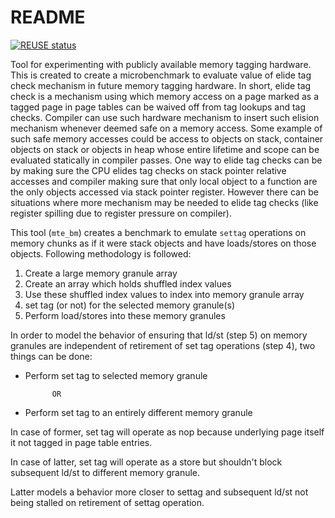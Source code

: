 <!--
SPDX-FileCopyrightText: 2025 Rivos Inc.

SPDX-License-Identifier: Apache-2.0
-->
# README

[![REUSE status](https://api.reuse.software/badge/github.com/rivosinc/mte_bm)](https://api.reuse.software/info/github.com/rivosinc/mte_bm)

Tool for experimenting with publicly available memory tagging hardware. This
is created to create a microbenchmark to evaluate value of elide tag check
mechanism in future memory tagging hardware. In short, elide tag check is a
mechanism using which memory access on a page marked as a tagged page in
page tables can be waived off from tag lookups and tag checks. Compiler can
use such hardware mechanism to insert such elision mechanism whenever deemed
safe on a memory access. Some example of such safe memory accesses could be
access to objects on stack, container objects on stack or objects in heap
whose entire lifetime and scope can be evaluated statically in compiler
passes. One way to elide tag checks can be by making sure the CPU elides
tag checks on stack pointer relative accesses and compiler making sure that
only local object to a function are the only objects accessed via stack
pointer register. However there can be situations where more mechanism may
be needed to elide tag checks (like register spilling due to register
pressure on compiler).

This tool (`mte_bm`) creates a benchmark to emulate `settag` operations on
memory chunks as if it were stack objects and have loads/stores on those
objects. Following methodology is followed:

1) Create a large memory granule array
2) Create an array which holds shuffled index values
3) Use these shuffled index values to index into memory granule array
4) set tag (or not) for the selected memory granule(s)
5) Perform load/stores into these memory granules

In order to model the behavior of ensuring that ld/st (step 5) on memory
granules are independent of retirement of set tag operations (step 4),
two things can be done:

- Perform set tag to selected memory granule

			OR
- Perform set tag to an entirely different memory granule

In case of former, set tag will operate as nop because underlying page
itself it not tagged in page table entries.

In case of latter, set tag will operate as a store but shouldn't block
subsequent ld/st to different memory granule.

Latter models a behavior more closer to settag and subsequent ld/st not
being stalled on retirement of settag operation.
